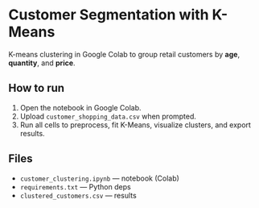 # Customer Segmentation with K-Means

K-means clustering in Google Colab to group retail customers by **age**, **quantity**, and **price**.

## How to run
1. Open the notebook in Google Colab.
2. Upload `customer_shopping_data.csv` when prompted.
3. Run all cells to preprocess, fit K-Means, visualize clusters, and export results.

## Files
- `customer_clustering.ipynb` — notebook (Colab)
- `requirements.txt` — Python deps
- `clustered_customers.csv` — results 

